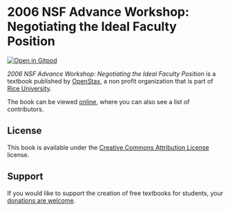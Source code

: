 # 2006 NSF Advance Workshop: Negotiating the Ideal Faculty Position

[![Open in Gitpod](https://gitpod.io/button/open-in-gitpod.svg)](https://gitpod.io/from-referrer/)

_2006 NSF Advance Workshop: Negotiating the Ideal Faculty Position_ is a textbook published by [OpenStax](https://openstax.org/), a non profit organization that is part of [Rice University](https://www.rice.edu/).

The book can be viewed [online](https://github.com/cnx-user-books/cnxbook-2006-nsf-advance-workshop-negotiating-the-ideal-faculty-position/releases/latest), where you can also see a list of contributors.

## License
This book is available under the [Creative Commons Attribution License](./LICENSE) license.

## Support
If you would like to support the creation of free textbooks for students, your [donations are welcome](https://riceconnect.rice.edu/donation/support-openstax-banner).
